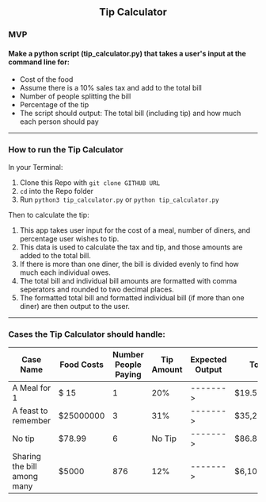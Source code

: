 # <center style='font-size: 20px'>Tip Calculator</center>

### MVP

#### Make a python script (tip_calculator.py) that takes a user's input at the command line for:

- Cost of the food
- Assume there is a 10% sales tax and add to the total bill
- Number of people splitting the bill
- Percentage of the tip
- The script should output: The total bill (including tip) and how much each person should pay



---

### How to run the Tip Calculator

In your Terminal:

1. Clone this Repo with `git clone GITHUB URL`
2. `cd` into the Repo folder
3. Run `python3 tip_calculator.py` or `python tip_calculator.py`

Then to calculate the tip:
1. This app takes user input for the cost of a meal, number of diners, and percentage user wishes to tip.
2. This data is used to calculate the tax and tip, and those amounts are added to the total bill.
3. If there is more than one diner, the bill is divided evenly to find how much each individual owes.
4. The total bill and individual bill amounts are formatted with comma seperators and rounded to two decimal places.
5. The formatted total bill and formatted individual bill (if more than one diner) are then output to the user.

---

### Cases the Tip Calculator should handle:

| Case Name                   | Food Costs | Number People Paying | Tip Amount | Expected Output | Total Bill     | Each Person Pays |
| --------------------------- | ---------- | -------------------- | ---------- | --------------- | -------------- | ---------------- |
| A Meal for 1                | $ 15       | 1                    | 20%        | ------->        | $19.50         | $19.50           |
| A feast to remember         | $25000000  | 3                    | 31%        | ------->        | $35,250,000.00 | $11,750,000.00   |
| No tip                      | $78.99     | 6                    | No Tip     | ------->        | $86.89         | $14.48           |
| Sharing the bill among many | $5000      | 876                  | 12%        | ------->        | $6,100.00      | $6.96            |
